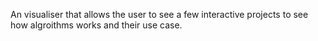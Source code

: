 An visualiser that allows the user to see a few interactive projects to see how algroithms works and their use case.
